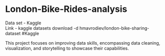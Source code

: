 # London-Bike-Rides-analysis
Data set - Kaggle  
Link - kaggle datasets download -d hmavrodiev/london-bike-sharing-dataset   #Kaggle

This project focuses on improving data skills, encompassing data cleaning, visualization, and storytelling to showcase their capabilities.
